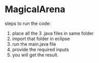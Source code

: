 # MagicalArena

steps to run the code:

1. place all the 3 .java files in same folder
2. import that folder in eclipse
3. run the main.java file
4. provide the required inputs
5. you will get the result. 
